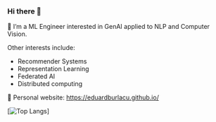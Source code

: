 ### Hi there 👋

🔭 I’m a ML Engineer interested in GenAI applied to NLP and Computer Vision. 

Other interests include:
- Recommender Systems
- Representation Learning
- Federated AI
- Distributed computing

💬 Personal website: https://eduardburlacu.github.io/

[![Top Langs](https://github-readme-stats.vercel.app/api/top-langs/?username=eduardburlacu&theme=radical&hide=Jupyter%20Notebook,Makefile,Cmake,Fortran,Objective-C,CSS,SCSS,Shell,Perl,MATLAB,C)]

<!--
**eduardburlacu/eduardburlacu** is a ✨ _special_ ✨ repository because its `README.md` (this file) appears on your GitHub profile.

Here are some ideas to get you started:

- 🔭 I’m currently working on ...
- 🌱 I’m currently learning ...
- 👯 I’m looking to collaborate on ...
- 🤔 I’m looking for help with ...
- 💬 Ask me about ...
- 📫 How to reach me: ...
- 😄 Pronouns: ...
- ⚡ Fun fact: ...
-->
